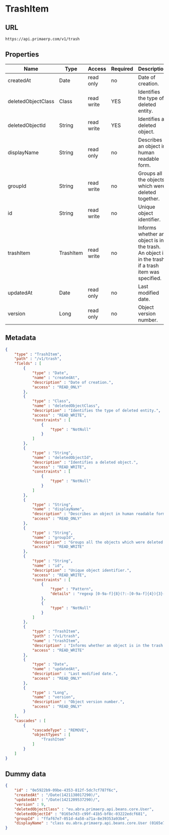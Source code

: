 TrashItem
==

## URL

	https://api.primaerp.com/v1/trash

## Properties

| Name               | Type      | Access     | Required                                                               | Description                                                                                         |
|--------------------|-----------|------------|------------------------------------------------------------------------|-----------------------------------------------------------------------------------------------------|
| createdAt          | Date      | read only  | no                                                                     | Date of creation.                                                                                   |
| deletedObjectClass | Class     | read write | YES                                                                    | Identifies the type of deleted entity.                                                              |
| deletedObjectId    | String    | read write | YES                                                                    | Identifies a deleted object.                                                                        |
| displayName        | String    | read only  | no                                                                     | Describes an object in human readable form.                                                         |
| groupId            | String    | read write | no                                                                     | Groups all the objects which were deleted together.                                                 |
| id                 | String    | read write | no                                                                     | Unique object identifier.                                                                           |
| trashItem          | TrashItem | read write | no                                                                     | Informs whether an object is in the trash. An object is in the trash if a trash item was specified. |
| updatedAt          | Date      | read only  | no                                                                     | Last modified date.                                                                                 |
| version            | Long      | read only  | no                                                                     | Object version number.                                                                              |

## Metadata

```JSON
{
	"type" : "TrashItem",
	"path" : "/v1/trash",
	"fields" : [
		{
			"type" : "Date",
			"name" : "createdAt",
			"description" : "Date of creation.",
			"access" : "READ_ONLY"
		},
		{
			"type" : "Class",
			"name" : "deletedObjectClass",
			"description" : "Identifies the type of deleted entity.",
			"access" : "READ_WRITE",
			"constraints" : [
				{
					"type" : "NotNull"
				}
			]
		},
		{
			"type" : "String",
			"name" : "deletedObjectId",
			"description" : "Identifies a deleted object.",
			"access" : "READ_WRITE",
			"constraints" : [
				{
					"type" : "NotNull"
				}
			]
		},
		{
			"type" : "String",
			"name" : "displayName",
			"description" : "Describes an object in human readable form.",
			"access" : "READ_ONLY"
		},
		{
			"type" : "String",
			"name" : "groupId",
			"description" : "Groups all the objects which were deleted together.",
			"access" : "READ_WRITE"
		},
		{
			"type" : "String",
			"name" : "id",
			"description" : "Unique object identifier.",
			"access" : "READ_WRITE",
			"constraints" : [
				{
					"type" : "Pattern",
					"details" : "regexp [0-9a-f]{8}(?:-[0-9a-f]{4}){3}-[0-9a-f]{12}"
				},
				{
					"type" : "NotNull"
				}
			]
		},
		{
			"type" : "TrashItem",
			"path" : "/v1/trash",
			"name" : "trashItem",
			"description" : "Informs whether an object is in the trash. An object is in the trash if a trash item was specified.",
			"access" : "READ_WRITE"
		},
		{
			"type" : "Date",
			"name" : "updatedAt",
			"description" : "Last modified date.",
			"access" : "READ_ONLY"
		},
		{
			"type" : "Long",
			"name" : "version",
			"description" : "Object version number.",
			"access" : "READ_ONLY"
		}
	],
	"cascades" : [
		{
			"cascadeType" : "REMOVE",
			"objectTypes" : [
				"TrashItem"
			]
		}
	]
}
```

## Dummy data

```JSON
{
	"id" : "0e5922b9-09be-4353-812f-5dc7cf787f6c",
	"createdAt" : "/Date(1421138017290)/",
	"updatedAt" : "/Date(1421209537290)/",
	"version" : 9,
	"deletedObjectClass" : "eu.abra.primaerp.api.beans.core.User",
	"deletedObjectId" : "0165e7d3-c99f-41b5-bf8c-03222edcf681",
	"groupId" : "ffaf67e7-051d-4a58-a71a-8e39353a93b4",
	"displayName" : "class eu.abra.primaerp.api.beans.core.User (0165e7d3-c99f-41b5-bf8c-03222edcf681)"
}
```
